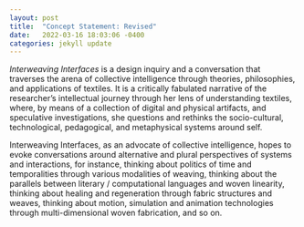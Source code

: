 ```yaml
---
layout: post
title:  "Concept Statement: Revised"
date:   2022-03-16 18:03:06 -0400
categories: jekyll update
---
```


_Interweaving Interfaces_ is a design inquiry and a conversation that traverses the arena of collective intelligence through theories, philosophies, and applications of textiles. It is a critically fabulated narrative of the researcher’s intellectual journey through her lens of understanding textiles, where, by means of a collection of digital and physical artifacts, and speculative investigations, she questions and rethinks the socio-cultural, technological, pedagogical, and metaphysical systems around self.

Interweaving Interfaces, as an advocate of collective intelligence, hopes to evoke conversations around alternative and plural perspectives of systems and interactions, for instance, thinking about politics of time and temporalities through various modalities of weaving, thinking about the parallels between literary / computational languages and woven linearity, thinking about healing and regeneration through fabric structures and weaves, thinking about motion, simulation and animation technologies through multi-dimensional woven fabrication, and so on.




